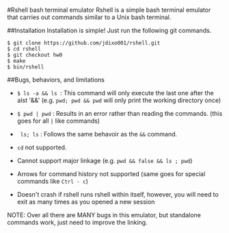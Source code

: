 #Rshell bash terminal emulator
Rshell is a simple bash terminal emulator that carries out commands similar to a Unix bash terminal.


##Installation
Installation is simple! Just run the following git commands.
```
$ git clone https://github.com/jdixo001/rshell.git
$ cd rshell
$ git checkout hw0
$ make
$ bin/rshell
```
##Bugs, behaviors, and limitations

* ``$ ls -a && ls ``:  This command will only execute the last one after the alst '&&' (e.g. `pwd; pwd && pwd` will only print the working directory once)

* ``$ pwd | pwd``   :  Results in an error rather than reading the commands. (this goes for all `|` like commands)

* `` ls; ls``       :  Follows the same behavoir as the `&&` command.

* ``cd`` not supported.

* Cannot support major linkage (e.g. ``pwd && false && ls ; pwd``)

* Arrows for command history not supported (same goes for special commands like `Ctrl - c`)

* Doesn't crash if rshell runs rshell within itself, however, you will need to exit as many times as you opened a new session


NOTE: Over all there are MANY bugs in this emulator, but standalone commands work, just need to improve the linking. 
